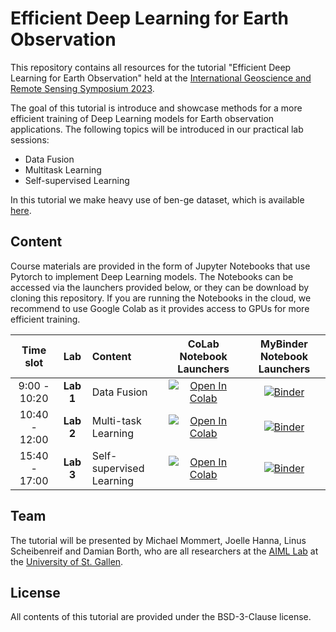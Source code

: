 # Efficient Deep Learning for Earth Observation

This repository contains all resources for the tutorial "Efficient Deep Learning for Earth Observation" held at the [International Geoscience and Remote Sensing Symposium 2023](https://2023.ieeeigarss.org/).

The goal of this tutorial is introduce and showcase methods for a more efficient training of Deep Learning models for Earth observation applications. The following topics will be introduced in our practical lab sessions:
* Data Fusion
* Multitask Learning
* Self-supervised Learning

In this tutorial we make heavy use of ben-ge dataset, which is available [here](https://github.com/HSG-AIML/ben-ge).

## Content

Course materials are provided in the form of Jupyter Notebooks that use Pytorch to implement Deep Learning models. The Notebooks can be accessed via the launchers provided below, or they can be download by cloning this repository. If you are running the Notebooks in the cloud, we recommend to use Google Colab as it provides access to GPUs for more efficient training.


| Time slot               | Lab        |  Content                         |  CoLab Notebook Launchers                 | MyBinder Notebook Launchers|
|:-----------------------:|:--------------:|:---------------------------------|:-------------------------------:|:-------:|
| 9:00 - 10:20            |   **Lab 1**     | Data Fusion         | [![Open In Colab](https://colab.research.google.com/assets/colab-badge.svg)](https://colab.research.google.com/github/HSG-AIML/IGARSS2023_EfficientDeepLearningEO/blob/main/01_lab_df/lab_df.ipynb) | [![Binder](https://mybinder.org/badge_logo.svg)](https://mybinder.org/v2/gh/HSG-AIML/IGARSS2023_EfficientDeepLearningEO/main?filepath=01_lab_df/lab_df.ipynb)|
| 10:40 - 12:00           |   **Lab 2**     | Multi-task Learning         | [![Open In Colab](https://colab.research.google.com/assets/colab-badge.svg)](https://colab.research.google.com/github/HSG-AIML/IGARSS2023_EfficientDeepLearningEO/blob/main/lab_mtl.ipynb) | [![Binder](https://mybinder.org/badge_logo.svg)](https://mybinder.org/v2/gh/HSG-AIML/IGARSS2023_EfficientDeepLearningEO/main?filepath=lab_mtl.ipynb)|
| 15:40 - 17:00           |   **Lab 3**     | Self-supervised Learning         | [![Open In Colab](https://colab.research.google.com/assets/colab-badge.svg)](https://colab.research.google.com/github/HSG-AIML/IGARSS2023_EfficientDeepLearningEO/blob/main/lab_ssl.ipynb) | [![Binder](https://mybinder.org/badge_logo.svg)](https://mybinder.org/v2/gh/HSG-AIML/IGARSS2023_EfficientDeepLearningEO/main?filepath=lab_ssl.ipynb)|

## Team

The tutorial will be presented by Michael Mommert, Joelle Hanna, Linus Scheibenreif and Damian Borth, who are all researchers at the [AIML Lab](https://hsg-aiml.github.io/) at the [University of St. Gallen](https://www.unisg.ch/en/).

## License

All contents of this tutorial are provided under the BSD-3-Clause license.